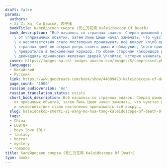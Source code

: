 ```yaml
---
draft: false
params:
  authors:
  - Xi Zi Xu, Си Цзысюй, 西子绪
  bookTitle: Калейдоскоп смерти (死亡万花筒 Kaleidoscope Of Death)
  book_description: "Всё началось со странных знаков. Сперва домашний кот отказался\
    \ от \nпривычных объятий, затем Линь Цюши начал замечать, что чувство \nдисгармонии\
    \ и несоответствия стало постепенно пронизывать всё вокруг.\n\nВ один из таких\
    \ странных дней он открыл дверь своего дома и обнаружил, \nчто привычный холл\
    \ превратился в бесконечный коридор. По обеим сторонам \nкоридора располагалось\
    \ двенадцать одинаковых железных дверей.\n\nИтак, история началась."
  cover: https://images-na.ssl-images-amazon.com/images/S/compressed.photo.goodreads.com/books/1575794976i/44089423.jpg
  languages:
  - Китайский
  - Русский
  link: https://www.goodreads.com/book/show/44089423-kaleidoscope-of-death
  page_count: '1900'
  russian_audioversion: 'no'
  russian_translation_status: exists
  short_book_description: Всё началось со странных знаков. Сперва домашний кот отказался
    от привычных объятий, затем Линь Цюши начал замечать, что чувство дисгармонии
    и несоответствия стало постепенно пронизывать всё вокруг…
  slug: kaleidoskop-smerti-si-wang-mo-hua-tong-kaleidoscope-of-death-9fb26bd4
  tags:
  - China
  - LGBTQ+
  - boys love (BL)
  - fantasy
  - horror
  - mystery
  - romance
title: Калейдоскоп смерти (死亡万花筒 Kaleidoscope Of Death)
type: books
---
```

